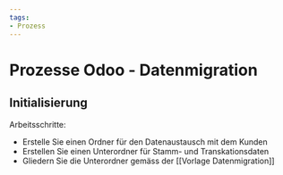 ```yaml
---
tags:
- Prozess
---
```

# Prozesse Odoo - Datenmigration

## Initialisierung

Arbeitsschritte:
* Erstelle Sie einen Ordner für den Datenaustausch mit dem Kunden
* Erstellen Sie einen Unterordner für Stamm- und Transkationsdaten
* Gliedern Sie die Unterordner gemäss der [[Vorlage Datenmigration]]